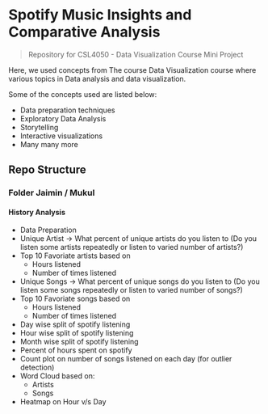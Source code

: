 # Spotify Music Insights and Comparative Analysis 

> Repository for CSL4050 - Data Visualization Course Mini Project

Here, we used concepts from The course Data Visualization course where various topics in Data analysis and data visualization.

Some of the concepts used are listed below:
- Data preparation techniques
- Exploratory Data Analysis
- Storytelling
- Interactive visualizations
- Many many more

## Repo Structure

### Folder Jaimin / Mukul

#### History Analysis
- Data Preparation 
- Unique Artist -> What percent of unique artists do you listen to (Do you listen some artists repeatedly or listen to varied number of artists?)
- Top 10 Favoriate artists based on
    - Hours listened 
    - Number of times listened
- Unique Songs -> What percent of unique songs do you listen to (Do you listen some songs repeatedly or listen to varied number of songs?)
- Top 10 Favoriate songs based on
    - Hours listened 
    - Number of times listened
- Day wise split of spotify listening
- Hour wise split of spotify listening
- Month wise split of spotify listening
- Percent of hours spent on spotify 
- Count plot on number of songs listened on each day (for outlier detection)
- Word Cloud based on:
    - Artists
    - Songs
- Heatmap on Hour v/s Day

#### 